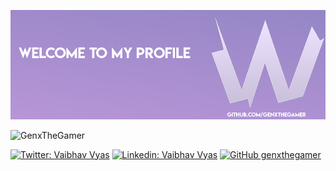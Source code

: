 


![banner]

<p align="left"> <img src="https://komarev.com/ghpvc/?username=genxthegamer&label=Views&color=blue&style=plastic" alt="GenxTheGamer" /> </p>

[![Twitter: Vaibhav Vyas](https://img.shields.io/twitter/follow/GenxTheGamer?style=social)](https://twitter.com/genxthegamer)
[![Linkedin: Vaibhav Vyas](https://img.shields.io/badge/-Vaibhav_Vyas-blue?style=flat-square&logo=Linkedin&logoColor=white&link=https://www.linkedin.com/in/vaibhav-vyas-b06103193//)](https://www.linkedin.com/in/vaibhav-vyas-b06103193/)
[![GitHub genxthegamer](https://img.shields.io/github/followers/genxthegamer?label=Github&style=social)](https://github.com/genxthegamer)



[banner]: https://raw.githubusercontent.com/genxthegamer/genxthegamer/master/BannerGithub.png

